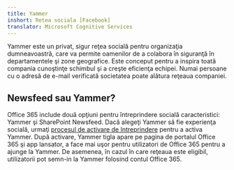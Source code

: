 ```yaml
---
title: Yammer
inshort: Retea sociala [Facebook]
translator: Microsoft Cognitive Services
---
```


Yammer este un privat, sigur reţea socială pentru organizaţia dumneavoastră, care va permite oamenilor de a colabora în siguranţă în departamentele şi zone geografice. Este conceput pentru a inspira toată compania cunoştinţe schimbul şi a creşte eficienţa echipei. Numai persoane cu o adresă de e-mail verificată societatea poate alătura reţeaua companiei.

## Newsfeed sau Yammer?
Office 365 include două opţiuni pentru întreprindere socială caracteristici: Yammer şi SharePoint Newsfeed. Dacă alegeţi Yammer să fie experienţa socială, urmaţi [procesul de activare de Intreprindere](https://support.office.com/en-us/article/Enterprise-Activation-process-4f924c74-87d2-49d0-a4f6-cba3ce2b0e7c) pentru a activa Yammer. După activare, Yammer tigla apare pe pagina de portalul Office 365 şi app lansator, a face mai uşor pentru utilizatori de Office 365 pentru a ajunge la Yammer. De asemenea, în cazul în care reţeaua este eligibil, utilizatorii pot semn-in la Yammer folosind contul Office 365.



